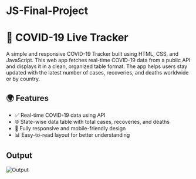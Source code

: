# JS-Final-Project

# 🦠 COVID-19 Live Tracker
A simple and responsive COVID-19 Tracker built using HTML, CSS, and JavaScript. This web app fetches real-time COVID-19 data from a public API and displays it in a clean, organized table format. The app helps users stay updated with the latest number of cases, recoveries, and deaths worldwide or by country.

## 🌍 Features
- ✅ Real-time COVID-19 data using API
- 🌐 State-wise data table with total cases, recoveries, and deaths
- 📱 Fully responsive and mobile-friendly design
- 📊 Easy-to-read layout for better understanding

## Output

![Output](https://github.com/Aakash-2k22/JS-Final-Project/blob/387f6d1c34877615946b58f9a0b3c65fe589b2e8/Final%20JS%20Exam/Covid%2019.gif)
